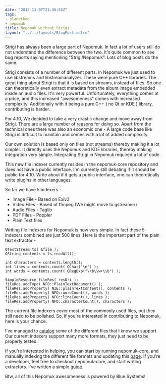 ```yaml
---
date: "2012-11-07T21:36:55Z"
tags:
- planetkde
- nepomuk
title: Nepomuk without Strigi
layout: "../../layouts/BlogPost.astro"
---
```


Strigi has always been a large part of Nepomuk. In fact a lot of users
still do not understand the difference between the two. It's quite
common to see bug reports saying mentioning "Strigi/Nepomuk". Lots of
blog posts do the same.

Strigi consists of a number of different parts. In Nepomuk we just used
to use libstreams and libstreamanalyzer. These were pure C++ libraries.
The great thing about Strigi is that it is based on streams, instead of
files. So one can theoretically even extract metadata from the album
image embedded inside an audio files. It's very powerful. Unfortunately,
everything comes at a price, and this increased "awesomeness" comes with
increased complexity. Additionally with it being a pure C++ ( no Qt or
KDE ) library, contributing is harder.

For 4.10, We decided to take a very drastic change and move away from
Strigi. There are a large number of [reasons][] for doing so. Apart from
the technical ones there was also an economic one - A large code base
like Strigi is difficult to maintain and comes with a lot of added
complexity.

Our own solution is based only on files (not streams) thereby making it
a lot simpler. It directly uses the Nepomuk and KDE libraries, thereby
making integration very simple. Integrating Strigi in Nepomuk required a
lot of code.

This new file indexer currently resides in the nepomuk-core repository
and does not have a public interface. I'm currently still debating if it
should be public for 4.10. Write about if it gets a public interface,
one can theoretically write plugins in other languages.

So far we have 5 indexers -

-   Image File - Based on Exiv2
-   Video Files - Based of ffmpeg (We might move to gstreamer)
-   Audio Files - Taglib
-   PDF Files - Poppler
-   Plain Text files

Writing file indexers for Nepomuk is now very simple. In fact these 5
indexers combined are just 500 lines. Here is the important part of the
plain text extractor -

    QTextStream ts( &file );
    QString contents = ts.readAll();

    int characters = contents.length();
    int lines = contents.count( QChar('\n') );
    int words = contents.count( QRegExp("\\b\\w+\\b") );

    SimpleResource fileRes( resUri );
    fileRes.addType( NFO::PlainTextDocument() );
    fileRes.addProperty( NIE::plainTextContent(), contents );
    fileRes.addProperty( NFO::wordCount(), words );
    fileRes.addProperty( NFO::lineCount(), lines );
    fileRes.addProperty( NFO::characterCount(), characters );

  [reasons]: http://mail.kde.org/pipermail/nepomuk/2012-September/003167.html


The current file indexers cover most of the commonly used files, but
they still need to be polished. So, if you're interested in contributing
to Nepomuk, here is your chance.

I've managed to [catalog][] some of the different files that I know we
support. Our current indexers support many more formats, they just need
to be properly tested.

If you're interested in helping, you can start by running nepomuk-core,
and manually indexing the different file formats and updating this
[page][catalog]. If you're a developer, feel free to checkout
nepomuk-core, and start writing extractors. I've written a simple
[guide][].

Btw, all of this Nepomuk awesomeness is powered by Blue Systems!

  [catalog]: http://community.kde.org/Projects/Nepomuk/FileIndexing
  [guide]: http://techbase.kde.org/Projects/Nepomuk/IndexingPlugin
